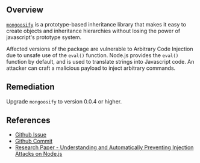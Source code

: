 ## Overview
[`mongoosify`](https://www.npmjs.com/package/mongoosify) is a prototype-based inheritance library that makes it easy to create objects and inheritance hierarchies without losing the power of javascript's prototype system.

Affected versions of the package are vulnerable to Arbitrary Code Injection due to unsafe use of the `eval()` function. Node.js provides the `eval()` function by default, and is used to translate strings into Javascript code. An attacker can craft a malicious payload to inject arbitrary commands.

## Remediation
Upgrade `mongoosify` to version 0.0.4 or higher.

## References
- [Github Issue](https://github.com/nanachimi/mongoosify/issues/1)
- [Github Commit](https://github.com/nanachimi/mongoosify/commit/e755e676fbac7000d498a819116437964b1351a3)
- [Research Paper - Understanding and Automatically Preventing Injection Attacks on Node.js](https://www.microsoft.com/en-us/research/wp-content/uploads/2017/01/nodejs_tr.pdf)
